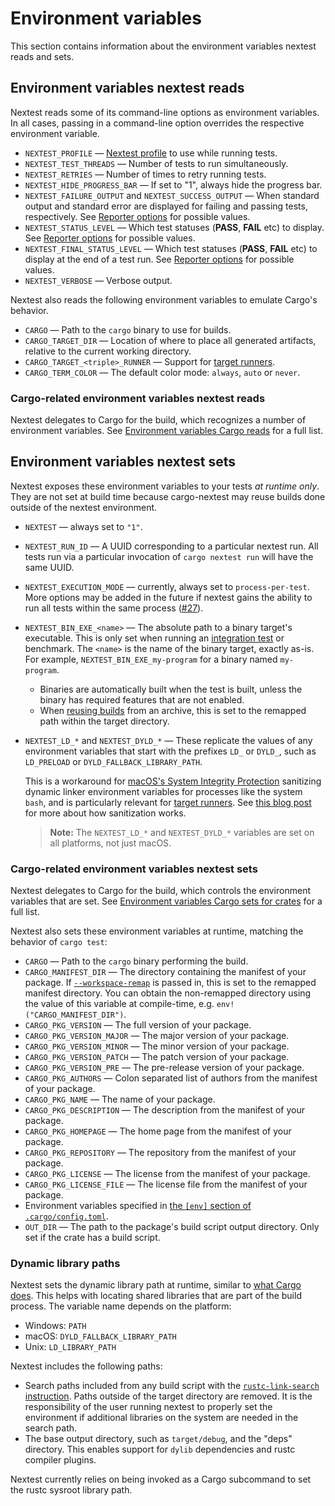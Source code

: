 # Environment variables

This section contains information about the environment variables nextest reads and sets.

## Environment variables nextest reads

Nextest reads some of its command-line options as environment variables. In all cases, passing in a command-line option overrides the respective environment variable.

- `NEXTEST_PROFILE` — [Nextest profile](configuration.md#profiles) to use while running tests.
- `NEXTEST_TEST_THREADS` — Number of tests to run simultaneously.
- `NEXTEST_RETRIES` — Number of times to retry running tests.
- `NEXTEST_HIDE_PROGRESS_BAR` — If set to "1", always hide the progress bar.
- `NEXTEST_FAILURE_OUTPUT` and `NEXTEST_SUCCESS_OUTPUT` — When standard output and standard error are displayed for failing and passing tests, respectively. See [Reporter options](other-options.md#reporter-options) for possible values.
- `NEXTEST_STATUS_LEVEL` — Which test statuses (**PASS**, **FAIL** etc) to display. See [Reporter options](other-options.md#reporter-options) for possible values.
- `NEXTEST_FINAL_STATUS_LEVEL` — Which test statuses (**PASS**, **FAIL** etc) to display at the end of a test run. See [Reporter options](other-options.md#reporter-options) for possible values.
- `NEXTEST_VERBOSE` — Verbose output.

Nextest also reads the following environment variables to emulate Cargo's behavior.

- `CARGO` — Path to the `cargo` binary to use for builds.
- `CARGO_TARGET_DIR` — Location of where to place all generated artifacts, relative to the current working directory.
- `CARGO_TARGET_<triple>_RUNNER` — Support for [target runners](target-runners.md).
- `CARGO_TERM_COLOR` — The default color mode: `always`, `auto` or `never`.

### Cargo-related environment variables nextest reads

Nextest delegates to Cargo for the build, which recognizes a number of environment variables. See [Environment variables Cargo reads](https://doc.rust-lang.org/cargo/reference/environment-variables.html#environment-variables-cargo-reads) for a full list.

## Environment variables nextest sets

Nextest exposes these environment variables to your tests _at runtime only_. They are not set at build time because cargo-nextest may reuse builds done outside of the nextest environment.

- `NEXTEST` — always set to `"1"`.
- `NEXTEST_RUN_ID` — A UUID corresponding to a particular nextest run. All tests run via a particular invocation of `cargo nextest run` will have the same UUID.
- `NEXTEST_EXECUTION_MODE` — currently, always set to `process-per-test`. More options may be added in the future if nextest gains the ability to run all tests within the same process ([#27]).
- `NEXTEST_BIN_EXE_<name>` — The absolute path to a binary target's executable. This is only set when running an [integration test] or benchmark. The `<name>` is the name of the binary target, exactly as-is. For example, `NEXTEST_BIN_EXE_my-program` for a binary named `my-program`.
  - Binaries are automatically built when the test is built, unless the binary has required features that are not enabled.
  - When [reusing builds](reusing-builds.md) from an archive, this is set to the remapped path within the target directory.
- `NEXTEST_LD_*` and `NEXTEST_DYLD_*` — These replicate the values of any environment variables that start with the prefixes `LD_` or `DYLD_`, such as `LD_PRELOAD` or `DYLD_FALLBACK_LIBRARY_PATH`.

  This is a workaround for [macOS's System Integrity Protection](https://developer.apple.com/library/archive/documentation/Security/Conceptual/System_Integrity_Protection_Guide/RuntimeProtections/RuntimeProtections.html) sanitizing dynamic linker environment variables for processes like the system `bash`, and is particularly relevant for [target runners](target-runners.md). See [this blog post](https://briandfoy.github.io/macos-s-system-integrity-protection-sanitizes-your-environment/) for more about how sanitization works.

  > **Note:** The `NEXTEST_LD_*` and `NEXTEST_DYLD_*` variables are set on all platforms, not just macOS.

[#27]: https://github.com/nextest-rs/nextest/issues/27
[integration test]: https://doc.rust-lang.org/cargo/reference/cargo-targets.html#integration-tests

### Cargo-related environment variables nextest sets

Nextest delegates to Cargo for the build, which controls the environment variables that are set. See [Environment variables Cargo sets for crates](https://doc.rust-lang.org/cargo/reference/environment-variables.html#environment-variables-cargo-sets-for-crates) for a full list.

Nextest also sets these environment variables at runtime, matching the behavior of `cargo test`:

- `CARGO` — Path to the `cargo` binary performing the build.
- `CARGO_MANIFEST_DIR` — The directory containing the manifest of your package. If [`--workspace-remap`](reusing-builds.md#specifying-a-new-location-for-the-workspace) is passed in, this is set to the remapped manifest directory. You can obtain the non-remapped directory using the value of this variable at compile-time, e.g. `env!("CARGO_MANIFEST_DIR")`.
- `CARGO_PKG_VERSION` — The full version of your package.
- `CARGO_PKG_VERSION_MAJOR` — The major version of your package.
- `CARGO_PKG_VERSION_MINOR` — The minor version of your package.
- `CARGO_PKG_VERSION_PATCH` — The patch version of your package.
- `CARGO_PKG_VERSION_PRE` — The pre-release version of your package.
- `CARGO_PKG_AUTHORS` — Colon separated list of authors from the manifest of your package.
- `CARGO_PKG_NAME` — The name of your package.
- `CARGO_PKG_DESCRIPTION` — The description from the manifest of your package.
- `CARGO_PKG_HOMEPAGE` — The home page from the manifest of your package.
- `CARGO_PKG_REPOSITORY` — The repository from the manifest of your package.
- `CARGO_PKG_LICENSE` — The license from the manifest of your package.
- `CARGO_PKG_LICENSE_FILE` — The license file from the manifest of your package.
- Environment variables specified in [the `[env]` section of `.cargo/config.toml`](https://doc.rust-lang.org/cargo/reference/config.html#env).
- `OUT_DIR` — The path to the package's build script output directory. Only set if the crate has a build script.

### Dynamic library paths

Nextest sets the dynamic library path at runtime, similar to [what Cargo does](https://doc.rust-lang.org/cargo/reference/environment-variables.html#dynamic-library-paths). This helps with locating shared libraries that are part of the build process. The variable name depends on the platform:

- Windows: `PATH`
- macOS: `DYLD_FALLBACK_LIBRARY_PATH`
- Unix: `LD_LIBRARY_PATH`

Nextest includes the following paths:

- Search paths included from any build script with the [`rustc-link-search` instruction]. Paths outside of the target directory are removed. It is the responsibility of the user running nextest to properly set the environment if additional libraries on the system are needed in the search path.
- The base output directory, such as `target/debug`, and the "deps" directory. This enables support for `dylib` dependencies and rustc compiler plugins.

Nextest currently relies on being invoked as a Cargo subcommand to set the rustc sysroot library path.

[`rustc-link-search` instruction]: https://doc.rust-lang.org/cargo/reference/build-scripts.html#rustc-link-search
